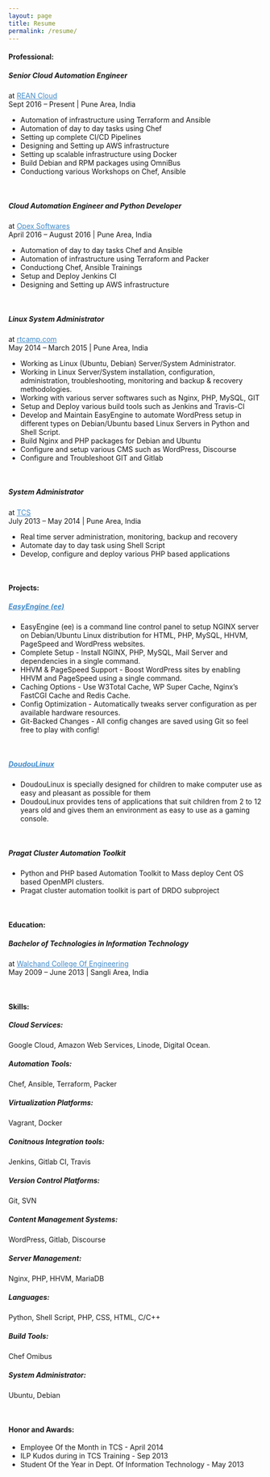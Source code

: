 ```yaml
---
layout: page
title: Resume
permalink: /resume/
---
```


#### Professional:

##### Senior Cloud Automation Engineer
at <a style="color: #428bca" href="http://reancloud.com/">REAN Cloud</a><br>
Sept 2016 – Present | Pune Area, India

* Automation of infrastructure using Terraform and Ansible
* Automation of day to day tasks using Chef
* Setting up complete CI/CD Pipelines
* Designing and Setting up AWS infrastructure
* Setting up scalable infrastructure using Docker
* Build Debian and RPM packages using OmniBus
* Conductiong various Workshops on Chef, Ansible
<br>

##### Cloud Automation Engineer and Python Developer
at <a style="color: #428bca" href="http://opexsoftware.com/">Opex Softwares</a><br>
April 2016 – August 2016 | Pune Area, India

* Automation of day to day tasks Chef and Ansible
* Automation of infrastructure using Terraform and Packer
* Conductiong Chef, Ansible Trainings
* Setup and Deploy Jenkins CI
* Designing and Setting up AWS infrastructure

<br>

##### Linux System Administrator
at <a style="color: #428bca" href="https://rtcamp.com">rtcamp.com</a><br>
May 2014 – March 2015 | Pune Area, India

* Working as Linux (Ubuntu, Debian) Server/System Administrator.
* Working in Linux Server/System installation, configuration, administration, troubleshooting, monitoring and backup & recovery methodologies.
* Working with various server softwares such as Nginx, PHP, MySQL, GIT
* Setup and Deploy various build tools such as Jenkins and Travis-CI
* Develop and Maintain EasyEngine to automate WordPress setup in different types on Debian/Ubuntu based Linux Servers in Python and Shell Script.
* Build Nginx and PHP packages for Debian and Ubuntu
* Configure and setup various CMS such as WordPress, Discourse
* Configure and Troubleshoot GIT and Gitlab

<br>

##### System Administrator
at <a style="color: #428bca" href="http://tcs.com">TCS</a><br>
July 2013 – May 2014 | Pune Area, India

* Real time server administration, monitoring, backup and recovery
* Automate day to day task using Shell Script
* Develop, configure and deploy various PHP based applications

<br>

#### Projects:
<h5><a style="color: #428bca" href="https://easyengine.io">EasyEngine (ee)</a></h5>

* EasyEngine (ee) is a command line control panel to setup NGINX server on Debian/Ubuntu Linux distribution for HTML, PHP, MySQL, HHVM, PageSpeed and WordPress websites.
* Complete Setup - Install NGINX, PHP, MySQL, Mail Server and dependencies in a single command.
* HHVM & PageSpeed Support - Boost WordPress sites by enabling HHVM and PageSpeed using a single command.
* Caching Options - Use W3Total Cache, WP Super Cache, Nginx’s FastCGI Cache and Redis Cache.
* Config Optimization - Automatically tweaks server configuration as per available hardware resources.
* Git-Backed Changes - All config changes are saved using Git so feel free to play with config!

<br>

<h5><b><a style="color: #428bca" href="http://www.doudoulinux.org">DoudouLinux</a></b></h5>

* DoudouLinux is specially designed for children to make computer use as easy and pleasant as possible for them
* DoudouLinux provides tens of applications that suit children from 2 to 12 years old and gives them an environment as easy to use as a gaming console.

<br>

<h5><b>Pragat Cluster Automation Toolkit</b></h5>

* Python and PHP based Automation Toolkit to Mass deploy Cent OS based OpenMPI clusters.
* Pragat cluster automation toolkit is part of DRDO subproject

<br>

#### Education:

##### Bachelor of Technologies in Information Technology
at <a style="color: #428bca" href="">Walchand College Of Engineering</a><br>
May 2009 – June 2013 | Sangli Area, India

<br>

#### Skills:

##### Cloud Services:

Google Cloud, Amazon Web Services, Linode, Digital Ocean.

##### Automation Tools:

Chef, Ansible, Terraform, Packer

##### Virtualization Platforms:

Vagrant, Docker

##### Conitnous Integration tools:

Jenkins, Gitlab CI, Travis

##### Version Control Platforms:

Git,  SVN

##### Content Management Systems:
WordPress, Gitlab, Discourse

##### Server Management:
Nginx, PHP, HHVM, MariaDB

##### Languages:
Python, Shell Script, PHP, CSS, HTML, C/C++

##### Build Tools:
Chef Omibus

#####  System Administrator:
Ubuntu, Debian

<br>

#### Honor and Awards:
* Employee Of the Month in TCS - April 2014
* ILP Kudos during in TCS Training - Sep 2013
* Student Of the Year in Dept. Of Information Technology - May 2013
